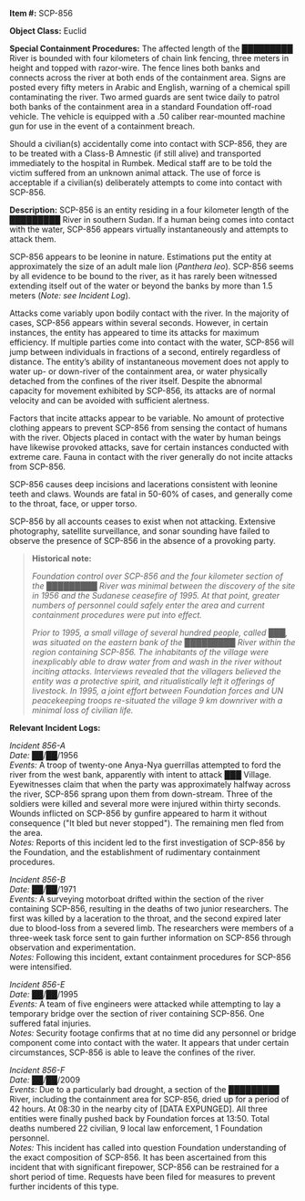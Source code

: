 **Item #:** SCP-856

**Object Class:** Euclid

**Special Containment Procedures:** The affected length of the █████████ River is bounded with four kilometers of chain link fencing, three meters in height and topped with razor-wire. The fence lines both banks and connects across the river at both ends of the containment area. Signs are posted every fifty meters in Arabic and English, warning of a chemical spill contaminating the river. Two armed guards are sent twice daily to patrol both banks of the containment area in a standard Foundation off-road vehicle. The vehicle is equipped with a .50 caliber rear-mounted machine gun for use in the event of a containment breach.

Should a civilian(s) accidentally come into contact with SCP-856, they are to be treated with a Class-B Amnestic (if still alive) and transported immediately to the hospital in Rumbek. Medical staff are to be told the victim suffered from an unknown animal attack. The use of force is acceptable if a civilian(s) deliberately attempts to come into contact with SCP-856.

**Description:** SCP-856 is an entity residing in a four kilometer length of the █████████ River in southern Sudan. If a human being comes into contact with the water, SCP-856 appears virtually instantaneously and attempts to attack them.

SCP-856 appears to be leonine in nature. Estimations put the entity at approximately the size of an adult male lion (_Panthera leo_). SCP-856 seems by all evidence to be bound to the river, as it has rarely been witnessed extending itself out of the water or beyond the banks by more than 1.5 meters (_Note: see Incident Log_).

Attacks come variably upon bodily contact with the river. In the majority of cases, SCP-856 appears within several seconds. However, in certain instances, the entity has appeared to time its attacks for maximum efficiency. If multiple parties come into contact with the water, SCP-856 will jump between individuals in fractions of a second, entirely regardless of distance. The entity’s ability of instantaneous movement does not apply to water up- or down-river of the containment area, or water physically detached from the confines of the river itself. Despite the abnormal capacity for movement exhibited by SCP-856, its attacks are of normal velocity and can be avoided with sufficient alertness.

Factors that incite attacks appear to be variable. No amount of protective clothing appears to prevent SCP-856 from sensing the contact of humans with the river. Objects placed in contact with the water by human beings have likewise provoked attacks, save for certain instances conducted with extreme care. Fauna in contact with the river generally do not incite attacks from SCP-856.

SCP-856 causes deep incisions and lacerations consistent with leonine teeth and claws. Wounds are fatal in 50-60% of cases, and generally come to the throat, face, or upper torso.

SCP-856 by all accounts ceases to exist when not attacking. Extensive photography, satellite surveillance, and sonar sounding have failed to observe the presence of SCP-856 in the absence of a provoking party.

> **Historical note:**
> 
> _Foundation control over SCP-856 and the four kilometer section of the █████████ River was minimal between the discovery of the site in 1956 and the Sudanese ceasefire of 1995. At that point, greater numbers of personnel could safely enter the area and current containment procedures were put into effect._
> 
> _Prior to 1995, a small village of several hundred people, called ███, was situated on the eastern bank of the █████████ River within the region containing SCP-856. The inhabitants of the village were inexplicably able to draw water from and wash in the river without inciting attacks. Interviews revealed that the villagers believed the entity was a protective spirit, and ritualistically left it offerings of livestock. In 1995, a joint effort between Foundation forces and UN peacekeeping troops re-situated the village 9 km downriver with a minimal loss of civilian life._

**Relevant Incident Logs:**

_Incident 856-A_  
_Date:_ ██/██/1956  
_Events:_ A troop of twenty-one Anya-Nya guerrillas attempted to ford the river from the west bank, apparently with intent to attack ███ Village. Eyewitnesses claim that when the party was approximately halfway across the river, SCP-856 sprang upon them from down-stream. Three of the soldiers were killed and several more were injured within thirty seconds. Wounds inflicted on SCP-856 by gunfire appeared to harm it without consequence ("It bled but never stopped"). The remaining men fled from the area.  
_Notes:_ Reports of this incident led to the first investigation of SCP-856 by the Foundation, and the establishment of rudimentary containment procedures.

_Incident 856-B_  
_Date:_ ██/██/1971  
_Events:_ A surveying motorboat drifted within the section of the river containing SCP-856, resulting in the deaths of two junior researchers. The first was killed by a laceration to the throat, and the second expired later due to blood-loss from a severed limb. The researchers were members of a three-week task force sent to gain further information on SCP-856 through observation and experimentation.  
_Notes:_ Following this incident, extant containment procedures for SCP-856 were intensified.

_Incident 856-E_  
_Date:_ ██/██/1995  
_Events:_ A team of five engineers were attacked while attempting to lay a temporary bridge over the section of river containing SCP-856. One suffered fatal injuries.  
_Notes:_ Security footage confirms that at no time did any personnel or bridge component come into contact with the water. It appears that under certain circumstances, SCP-856 is able to leave the confines of the river.

_Incident 856-F_  
_Date:_ ██/██/2009  
_Events:_ Due to a particularly bad drought, a section of the █████████ River, including the containment area for SCP-856, dried up for a period of 42 hours. At 08:30 in the nearby city of \[DATA EXPUNGED\]. All three entities were finally pushed back by Foundation forces at 13:50. Total deaths numbered 22 civilian, 9 local law enforcement, 1 Foundation personnel.  
_Notes:_ This incident has called into question Foundation understanding of the exact composition of SCP-856. It has been ascertained from this incident that with significant firepower, SCP-856 can be restrained for a short period of time. Requests have been filed for measures to prevent further incidents of this type.
